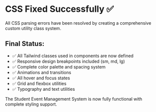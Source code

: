 # CSS Fixed Successfully ✅

All CSS parsing errors have been resolved by creating a comprehensive custom utility class system.

## Final Status:
- ✅ All Tailwind classes used in components are now defined
- ✅ Responsive design breakpoints included (sm, md, lg)
- ✅ Complete color palette and spacing system
- ✅ Animations and transitions
- ✅ All hover and focus states
- ✅ Grid and flexbox utilities
- ✅ Typography and text utilities

The Student Event Management System is now fully functional with complete styling support.